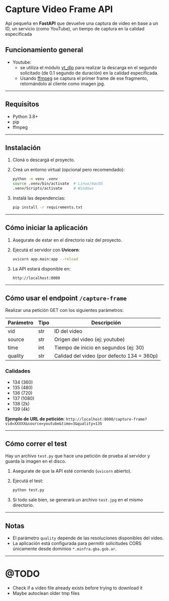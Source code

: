 # Capture Video Frame API

Api pequeña en **FastAPI** que devuelve una captura de video en base a un ID, un servicio (como YouTube), un tiempo de captura en la calidad especificada

## Funcionamiento general
- Youtube: 
    - se utiliza el módulo [yt_dlp](https://pypi.org/project/yt-dlp/) para realizar la descarga en el segundo solicitado (de 0.1 segundo de duración) en la calidad especificada. 
    - Usando [ffmpeg](https://www.ffmpeg.org/) se captura el primer frame de ese fragmento, retornándolo al cliente como imagen jpg.

---

## Requisitos

- Python 3.8+
- pip
- ffmpeg

---

## Instalación

1. Cloná o descargá el proyecto.

2. Creá un entorno virtual (opcional pero recomendado):

    ```bash
    python -m venv .venv
    source .venv/bin/activate  # Linux/macOS
    .venv/Scripts/activate     # Windows
    ```

3. Instalá las dependencias:

    ```bash
    pip install -r requirements.txt
    ```

---

## Cómo iniciar la aplicación

1. Asegurate de estar en el directorio raíz del proyecto.

2. Ejecutá el servidor con **Uvicorn**:

    ```bash
    uvicorn app.main:app --reload
    ```

3. La API estará disponible en:

    ```
    http://localhost:8000
    ```

---

## Cómo usar el endpoint `/capture-frame`

Realizar una petición GET con los siguientes parámetros:

| Parámetro | Tipo  | Descripción                                 |
|-----------|-------|---------------------------------------------|
| vid       | str   | ID del video      |
| source   | str   | Origen del video (ej: youtube)        |
| time   | int   | Tiempo de inicio en segundos (ej: 30)        |
| quality   | str   | Calidad del video (por defecto 134 = 360p)  |

### Calidades
- 134 (360)
- 135 (480)
- 136 (720)
- 137 (1080)
- 138 (2k)
- 139 (4k)

**Ejemplo de URL de petición**:
`http://localhost:8000/capture-frame?vid=XXXXX&source=youtube&time=3&quality=135`


---

## Cómo correr el test

Hay un archivo `test.py` que hace una petición de prueba al servidor y guarda la imagen en el disco.

1. Asegurate de que la API esté corriendo (`uvicorn` abierto).

2. Ejecutá el test:

    ```bash
    python test.py
    ```

3. Si todo sale bien, se generará un archivo `test.jpg` en el mismo directorio.

---

## Notas

- El parámetro `quality` depende de las resoluciones disponibles del video.
- La aplicación está configurada para permitir solicitudes CORS únicamente desde dominios `*.minfra.gba.gob.ar`.

---


# @TODO
- Check if a video file already exists before trying to download it
- Maybe autoclean older tmp files

